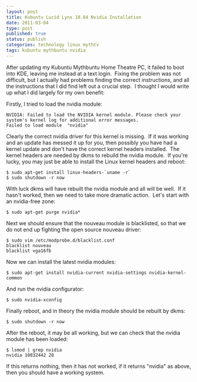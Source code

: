 ```yaml
--- 
layout: post 
title: Kubuntu Lucid Lynx 10.04 Nvidia Installation
date: 2011-03-04
type: post 
published: true 
status: publish
categories: technology linux mythtv
tags: kubuntu mythbuntu nvidia
---
```


After updating my Kubuntu Mythbuntu Home Theatre PC, it
failed to boot into KDE, leaving me instead at a text login.  Fixing the
problem was not difficult, but I actually had problems finding the
correct instructions, and all the instructions that I did find left out
a crucial step.  I thought I would write up what I did largely for my
own benefit:

<!--more-->

Firstly, I tried to load the nvidia module:

    NVIDIA: Failed to load the NVIDIA kernel module. Please check your
    system's kernel log for additional error messages.
    Failed to load module  "nvidia"

Clearly the correct nvidia driver for this kernel is missing.  If it was
working and an update has messed it up for you, then possibly you have
had a kernel update and don't have the correct kernel headers installed.
 The kernel headers are needed by dkms to rebuild the nvidia module.  If
you're lucky, you may just be able to install the Linux kernel headers
and reboot:

    $ sudo apt-get install linux-headers-`uname -r`
    $ sudo shutdown -r now

With luck dkms will have rebuilt the nvidia module and all will be well.
 If it hasn't worked, then we need to take more dramatic action.  Let's
start with an nvidia-free zone:

    $ sudo apt-get purge nvidia*

Next we should ensure that the nouveau module is blacklisted, so that we
do not end up fighting the open source nouveau driver:

    $ sudo vim /etc/modprobe.d/blacklist.conf
    blacklist nouveau
    blacklist vga16fb

Now we can install the latest nvidia modules:

    $ sudo apt-get install nvidia-current nvidia-settings nvidia-kernel-common

And run the nvidia configurator:

    $ sudo nvidia-xconfig

Finally reboot, and in theory the nvidia module should be rebuilt by
dkms:

    $ sudo shutdown -r now

After the reboot, it may be all working, but we can check that the
nvidia module has been loaded:

    $ lsmod | grep nvidia
    nvidia 10832442 28

If this returns nothing, then it has not worked, if it returns "nvidia"
as above, then you should have a working system.

